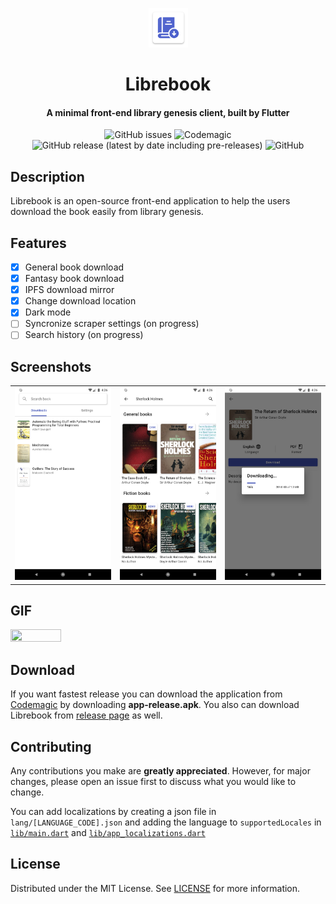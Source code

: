 <p align="center"><img width=12.5% src="screenshots/app_icon.png"></p>
<h1 align="center">Librebook</h1>
<h4 align="center">A minimal front-end library genesis client, built by Flutter</h4>

<p align="center">
  <img alt="GitHub issues" src="https://img.shields.io/github/issues/bagaswastu/librebook">
  <img alt="Codemagic" src="https://api.codemagic.io/apps/6003d2461b08f3ec61b49785/6003d2461b08f3ec61b49784/status_badge.svg">
  <img alt="GitHub release (latest by date including pre-releases)" src="https://img.shields.io/github/v/release/bagaswastu/librebook?include_prereleases">
  <img alt="GitHub" src="https://img.shields.io/github/license/bagaswastu/librebook">
</p>

## Description
Librebook is an open-source front-end application to help the users download the book easily from library genesis.

## Features
- [x] General book download
- [x] Fantasy book download
- [x] IPFS download mirror
- [x] Change download location
- [x] Dark mode
- [ ] Syncronize scraper settings (on progress)
- [ ] Search history (on progress)

## Screenshots
<table>
  <tr>
    <td><img src="screenshots/1.png"/></td>
    <td><img src="screenshots/2.png"/></td>
    <td><img src="screenshots/3.png"/></td>
  </tr> 
</table>

## GIF
<img src="screenshots/downloading.gif" height="40%" width="40%"/>


## Download
If you want fastest release you can download the application from [Codemagic](https://codemagic.io/apps/6003d2461b08f3ec61b49785/6003d2461b08f3ec61b49784/latest_build) by downloading **app-release.apk**. You also can download Librebook from [release page](https://github.com/bagaswastu/librebook/releases/) as well.

## Contributing
Any contributions you make are **greatly appreciated**. However, for major changes, please open an issue first to discuss what you would like to change.

You can add localizations by creating a json file in `lang/[LANGUAGE_CODE].json` and adding the language to `supportedLocales` in [`lib/main.dart`](https://github.com/bagaswastu/librebook/blob/master/lib/main.dart#) and [`lib/app_localizations.dart`](https://github.com/bagaswastu/librebook/blob/master/lib/app_localizations.dart)

## License
Distributed under the MIT License. See [LICENSE](LICENSE) for more information.
